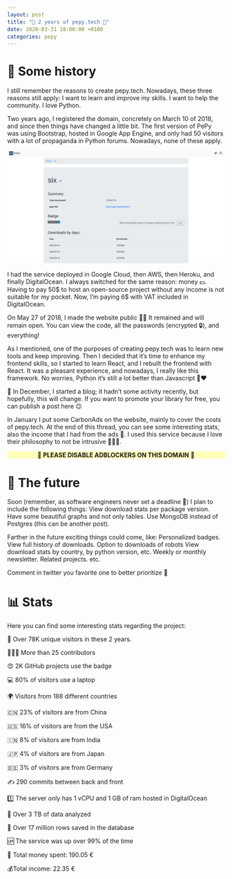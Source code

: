```yaml
---
layout: post
title: "🎂 2 years of pepy.tech 🎂"
date: 2020-03-31 18:00:00 +0100
categories: pepy
---
```


# 📖 Some history

I still remember the reasons to create pepy.tech. Nowadays, these three reasons still apply:
I want to learn and improve my skills.
I want to help the community.
I love Python.

Two years ago, I registered the domain, concretely on March 10 of 2018, and since then things have changed a little bit. The first version of PePy was using Bootstrap, hosted in Google App Engine, and only had 50 visitors with a lot of propaganda in Python forums. Nowadays, none of these apply.

![pepy.tech in 2018](/assets/2018_pepy.png)

I had the service deployed in Google Cloud, then AWS, then Heroku, and finally DigitalOcean. I always switched for the same reason: money 💵. Having to pay 50$ to host an open-source project without any income is not suitable for my pocket. Now, I’m paying 6$ with VAT included in DigitalOcean.

On May 27 of 2018, I made the website public 🙌🏼 It remained and will remain open. You can view the code, all the passwords (encrypted 🔒), and everything!

As I mentioned, one of the purposes of creating pepy.tech was to learn new tools and keep improving. Then I decided that it’s time to enhance my frontend skills, so I started to learn React, and I rebuilt the frontend with React. It was a pleasant experience, and nowadays, I really like this framework. No worries, Python it’s still a lot better than Javascript 🐍❤️

📝 In December, I started a blog; it hadn’t some activity recently, but hopefully, this will change. If you want to promote your library for free, you can publish a post here 😉

In January I put some CarbonAds on the website, mainly to cover the costs of pepy.tech. At the end of this thread, you can see some interesting stats, also the income that I had from the ads 🤫. I used this service because I love their philosophy to not be intrusive 🕵🏼‍♂️. 

<p style="background-color:#ffffba; text-align: center; width: 100%">🙏 <b>PLEASE DISABLE ADBLOCKERS ON THIS DOMAIN</b> 🙏</p>

#  🔮 The future

Soon (remember, as software engineers never set a deadline 📆) I plan to include the following things:
View download stats per package version.
Have some beautiful graphs and not only tables.
Use MongoDB instead of Postgres (this can be another post).

Farther in the future exciting things could come, like: 
Personalized badges.
View full history of downloads.
Option to downloads of robots
View download stats by country, by python version, etc.
Weekly or monthly newsletter.
Related projects.
etc.

Comment in twitter you favorite one to better prioritize 🥇

# 📊 Stats

Here you can find some interesting stats regarding the project:

👤 Over 78K unique visitors in these 2 years.

👨🏼‍💻️ More than 25 contributors

😍 2K GitHub projects use the badge

💻 80% of visitors use a laptop

🌍 Visitors from 188 different countries

🇨🇳 23% of visitors are from China

🇺🇸 16% of visitors are from the USA

🇮🇳 8% of visitors are from India

🇯🇵 4% of visitors are from Japan

🇩🇪 3% of visitors are from Germany

✍️ 290 commits between back and front

1️⃣ The server only has 1 vCPU and 1 GB of ram hosted in DigitalOcean

🤯 Over 3 TB of data analyzed

💾 Over 17 million rows saved in the database

🆙 The service was up over 99% of the time

💸 Total money spent: 190.05 €

💰Total income: 22.35 €
